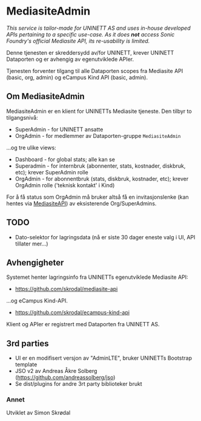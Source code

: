 # MediasiteAdmin #

_This service is tailor-made for UNINETT AS and uses in-house developed APIs pertaining to a specific use-case. As it does **not** access Sonic Foundry's official Mediasite API, its re-usability is limited._  

Denne tjenesten er skreddersydd av/for UNINETT, krever UNINETT Dataporten og er avhengig av egenutviklede APIer. 

Tjenesten forventer tilgang til alle Dataporten scopes fra Mediasite API (basic, org, admin) og eCampus Kind API (basic, admin).  

## Om MediasiteAdmin ##

MediasiteAdmin er en klient for UNINETTs Mediasite tjeneste. Den tilbyr to tilgangsnivå:

* SuperAdmin - for UNINETT ansatte
* OrgAdmin - for medlemmer av Dataporten-gruppe `MediasiteAdmin`

...og tre ulike views: 

* Dashboard - for global stats; alle kan se
* Superadmin - for internbruk (abonnenter, stats, kostnader, diskbruk, etc); krever SuperAdmin rolle
* OrgAdmin - for abonnentbruk (stats, diskbruk, kostnader, etc); krever OrgAdmin rolle ('teknisk kontakt' i Kind)

For å få status som OrgAdmin må bruker altså få en invitasjonslenke (kan hentes via [MediasiteAPI](https://github.com/skrodal/mediasite-api)) 
av eksisterende Org/SuperAdmins.

## TODO ##

* Dato-selektor for lagringsdata (nå er siste 30 dager eneste valg i UI, API tillater mer...) 

## Avhengigheter ##

Systemet henter lagringsinfo fra UNINETTs egenutviklede Mediasite API:
 
 * https://github.com/skrodal/mediasite-api
 
 ...og eCampus Kind-API.
 
 * https://github.com/skrodal/ecampus-kind-api

Klient og APIer er registrert med Dataporten fra UNINETT AS.

## 3rd parties ##

- UI er en modifisert versjon av "AdminLTE", bruker UNINETTs Bootstrap template
- JSO v2 av Andreas Åkre Solberg (https://github.com/andreassolberg/jso)
- Se dist/plugins for andre 3rt party biblioteker brukt

### Annet ###

Utviklet av Simon Skrødal